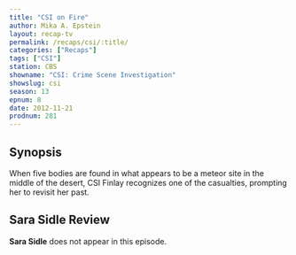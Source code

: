 ```yaml
---
title: "CSI on Fire"
author: Mika A. Epstein
layout: recap-tv
permalink: /recaps/csi/:title/
categories: ["Recaps"]
tags: ["CSI"]
station: CBS
showname: "CSI: Crime Scene Investigation"
showslug: csi
season: 13
epnum: 8  
date: 2012-11-21
prodnum: 281  
---
```


## Synopsis

When five bodies are found in what appears to be a meteor site in the middle of the desert, CSI Finlay recognizes one of the casualties, prompting her to revisit her past.

## Sara Sidle Review

**Sara Sidle** does not appear in this episode.

